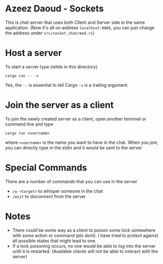 # Azeez Daoud - Sockets

This is chat server that uses both Client and Server side in the same application. (Now it's all on address `localhost:8080`, you can just change the address under `src/socket_chat/mod.rs`)

# Host a server
To start a server type (while in this directory)
```
cargo run -- -s
```
Yes, the `--` is essential to tell Cargo `-s` is a trailing argument.

# Join the server as a client
To join the newly created server as a client, open another terminal or command line and type
```
cargo run <username>
```
where `<username>` is the name you want to have in the chat.
When you join, you can directly type in the stdin and it would be sent to the server

# Special Commands
There are a number of commands that you can use in the server
- `/w <target>` to whisper someone in the chat
- `/exit` to disconnect from the server

# Notes
- There *could* be some way as a client to poison some lock somewhere with some action or command (plz dont). I have tried to protect against all possible states that might lead to one.
- If a lock poisoning occurs, no one would be able to log into the server until it is restarted. (Available clients will not be able to interact with the server)
